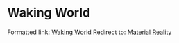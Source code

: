 # Waking World
Formatted link: [Waking World](🌌WakingWorld.md)
Redirect to: [Material Reality](🌌MaterialReality.md)